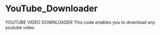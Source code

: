 # YouTube_Downloader
YOUTUBE VIDEO DOWNLOADER 
This code enables you to download any youtube video 
